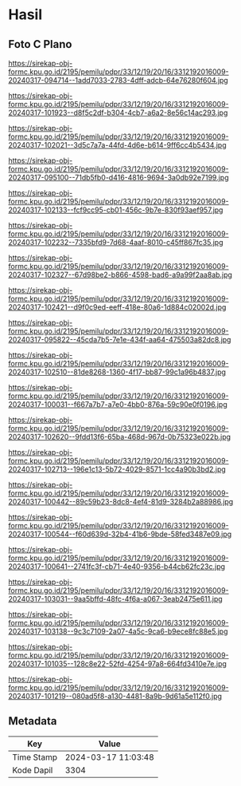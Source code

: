 # Hasil

## Foto C Plano

https://sirekap-obj-formc.kpu.go.id/2195/pemilu/pdpr/33/12/19/20/16/3312192016009-20240317-094714--1add7033-2783-4dff-adcb-64e76280f604.jpg

https://sirekap-obj-formc.kpu.go.id/2195/pemilu/pdpr/33/12/19/20/16/3312192016009-20240317-101923--d8f5c2df-b304-4cb7-a6a2-8e56c14ac293.jpg

https://sirekap-obj-formc.kpu.go.id/2195/pemilu/pdpr/33/12/19/20/16/3312192016009-20240317-102021--3d5c7a7a-44fd-4d6e-b614-9ff6cc4b5434.jpg

https://sirekap-obj-formc.kpu.go.id/2195/pemilu/pdpr/33/12/19/20/16/3312192016009-20240317-095100--71db5fb0-d416-4816-9694-3a0db92e7199.jpg

https://sirekap-obj-formc.kpu.go.id/2195/pemilu/pdpr/33/12/19/20/16/3312192016009-20240317-102133--fcf9cc95-cb01-456c-9b7e-830f93aef957.jpg

https://sirekap-obj-formc.kpu.go.id/2195/pemilu/pdpr/33/12/19/20/16/3312192016009-20240317-102232--7335bfd9-7d68-4aaf-8010-c45ff867fc35.jpg

https://sirekap-obj-formc.kpu.go.id/2195/pemilu/pdpr/33/12/19/20/16/3312192016009-20240317-102327--67d98be2-b866-4598-bad6-a9a99f2aa8ab.jpg

https://sirekap-obj-formc.kpu.go.id/2195/pemilu/pdpr/33/12/19/20/16/3312192016009-20240317-102421--d9f0c9ed-eeff-418e-80a6-1d884c02002d.jpg

https://sirekap-obj-formc.kpu.go.id/2195/pemilu/pdpr/33/12/19/20/16/3312192016009-20240317-095822--45cda7b5-7e1e-434f-aa64-475503a82dc8.jpg

https://sirekap-obj-formc.kpu.go.id/2195/pemilu/pdpr/33/12/19/20/16/3312192016009-20240317-102510--81de8268-1360-4f17-bb87-99c1a96b4837.jpg

https://sirekap-obj-formc.kpu.go.id/2195/pemilu/pdpr/33/12/19/20/16/3312192016009-20240317-100031--f667a7b7-a7e0-4bb0-876a-59c90e0f0196.jpg

https://sirekap-obj-formc.kpu.go.id/2195/pemilu/pdpr/33/12/19/20/16/3312192016009-20240317-102620--9fdd13f6-65ba-468d-967d-0b75323e022b.jpg

https://sirekap-obj-formc.kpu.go.id/2195/pemilu/pdpr/33/12/19/20/16/3312192016009-20240317-102713--196e1c13-5b72-4029-8571-1cc4a90b3bd2.jpg

https://sirekap-obj-formc.kpu.go.id/2195/pemilu/pdpr/33/12/19/20/16/3312192016009-20240317-100442--89c59b23-8dc8-4ef4-81d9-3284b2a88986.jpg

https://sirekap-obj-formc.kpu.go.id/2195/pemilu/pdpr/33/12/19/20/16/3312192016009-20240317-100544--f60d639d-32b4-41b6-9bde-58fed3487e09.jpg

https://sirekap-obj-formc.kpu.go.id/2195/pemilu/pdpr/33/12/19/20/16/3312192016009-20240317-100641--2741fc3f-cb71-4e40-9356-b44cb62fc23c.jpg

https://sirekap-obj-formc.kpu.go.id/2195/pemilu/pdpr/33/12/19/20/16/3312192016009-20240317-103031--9aa5bffd-48fc-4f6a-a067-3eab2475e611.jpg

https://sirekap-obj-formc.kpu.go.id/2195/pemilu/pdpr/33/12/19/20/16/3312192016009-20240317-103138--9c3c7109-2a07-4a5c-9ca6-b9ece8fc88e5.jpg

https://sirekap-obj-formc.kpu.go.id/2195/pemilu/pdpr/33/12/19/20/16/3312192016009-20240317-101035--128c8e22-52fd-4254-97a8-664fd3410e7e.jpg

https://sirekap-obj-formc.kpu.go.id/2195/pemilu/pdpr/33/12/19/20/16/3312192016009-20240317-101219--080ad5f8-a130-4481-8a9b-9d61a5e112f0.jpg


## Metadata

| Key        | Value               |
| ---------- | ------------------- |
| Time Stamp | 2024-03-17 11:03:48 |
| Kode Dapil | 3304                |



